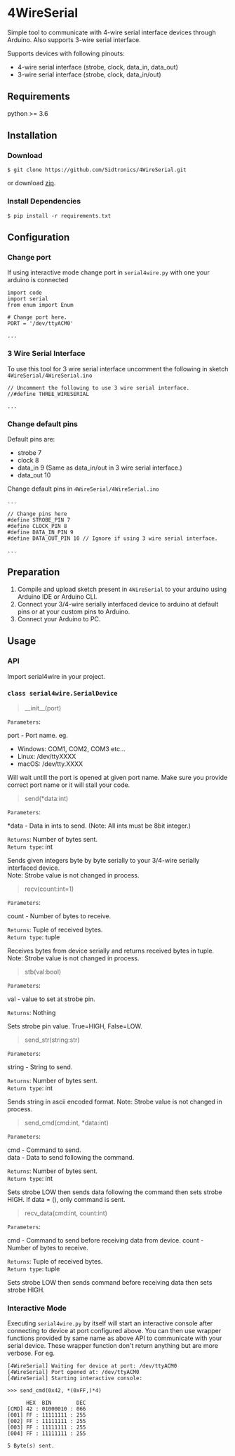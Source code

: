 # 4WireSerial
Simple tool to communicate with 4-wire serial interface devices through Arduino. Also supports 3-wire serial interface.

Supports devices with following pinouts:
+ 4-wire serial interface (strobe, clock, data_in, data_out)
+ 3-wire serial interface (strobe, clock, data_in/out)

## Requirements
python >= 3.6

## Installation

### Download
```
$ git clone https://github.com/Sidtronics/4WireSerial.git
```
or download [zip](https://github.com/Sidtronics/4WireSerial/archive/refs/heads/main.zip).

### Install Dependencies
```
$ pip install -r requirements.txt
```
## Configuration

### Change port
If using interactive mode change port in `serial4wire.py` with one your arduino is connected 
```
import code
import serial
from enum import Enum

# Change port here.
PORT = '/dev/ttyACM0'

...
```

### 3 Wire Serial Interface
To use this tool for 3 wire serial interface uncomment the following in sketch `4WireSerial/4WireSerial.ino`
```
// Uncomment the following to use 3 wire serial interface.
//#define THREE_WIRESERIAL

...
```

### Change default pins
Default pins are:
+ strobe 7
+ clock 8
+ data_in 9 (Same as data_in/out in 3 wire serial interface.)
+ data_out 10

Change default pins in `4WireSerial/4WireSerial.ino`
```
...

// Change pins here
#define STROBE_PIN 7
#define CLOCK_PIN 8
#define DATA_IN_PIN 9
#define DATA_OUT_PIN 10 // Ignore if using 3 wire serial interface.

...
```

## Preparation

1) Compile and upload sketch present in `4WireSerial` to your arduino using Arduino IDE or Arduino CLI.
2) Connect your 3/4-wire serially interfaced device to arduino at default pins or at your custom pins to Arduino.
3) Connect your Arduino to PC. 

    
## Usage
### API
Import serial4wire in your project.
### `class serial4wire.SerialDevice`
> \_\_init__(port)

`Parameters`:

port - Port name. eg.
+ Windows: COM1, COM2, COM3 etc...
+ Linux: /dev/ttyXXXX
+ macOS: /dev/tty.XXXX

Will wait untill the port is opened at given port name.
Make sure you provide correct port name or it will stall your code.

> send(*data:int)

`Parameters`:  

*data - Data in ints to send. (Note: All ints must be 8bit integer.)

`Returns`: Number of bytes sent.  
`Return type`: int

Sends given integers byte by byte serially to your 3/4-wire serially interfaced device.  
Note: Strobe value is not changed in process.

> recv(count:int=1)

`Parameters`:

count - Number of bytes to receive.

`Returns`: Tuple of received bytes.  
`Return type`: tuple

Receives bytes from device serially and returns received bytes in tuple.  
Note: Strobe value is not changed in process.

> stb(val:bool)

`Parameters`:

val - value to set at strobe pin.

`Returns`: Nothing  

Sets strobe pin value. True=HIGH, False=LOW.  

> send_str(string:str)

`Parameters`:

string -  String to send.

`Returns`: Number of bytes sent.  
`Return type`: int

Sends string in ascii encoded format.
Note: Strobe value is not changed in process.

> send_cmd(cmd:int, *data:int)

`Parameters`:

cmd - Command to send.  
data - Data to send following the command.

`Returns`: Number of bytes sent.  
`Return type`: int

Sets strobe LOW then sends data following the command then sets strobe HIGH.
If data = (), only command is sent.

> recv_data(cmd:int, count:int)

`Parameters`: 

cmd - Command to send before receiving data from device.
count - Number of bytes to receive.

`Returns`: Tuple of received bytes.  
`Return type`: tuple

Sets strobe LOW then sends command before receiving data then sets strobe HIGH.
### Interactive Mode
Executing `serial4wire.py` by itself will start an interactive console after connecting to device
at port configured above. You can then use wrapper functions provided by same name as above API 
to communicate with your serial device. These wrapper function don't return anything but are more verbose. For eg.  
```
[4WireSerial] Waiting for device at port: /dev/ttyACM0
[4WireSerial] Port opened at: /dev/ttyACM0
[4WireSerial] Starting interactive console:

>>> send_cmd(0x42, *(0xFF,)*4)

      HEX  BIN        DEC
[CMD] 42 : 01000010 : 066
[001] FF : 11111111 : 255
[002] FF : 11111111 : 255
[003] FF : 11111111 : 255
[004] FF : 11111111 : 255

5 Byte(s) sent.
```






